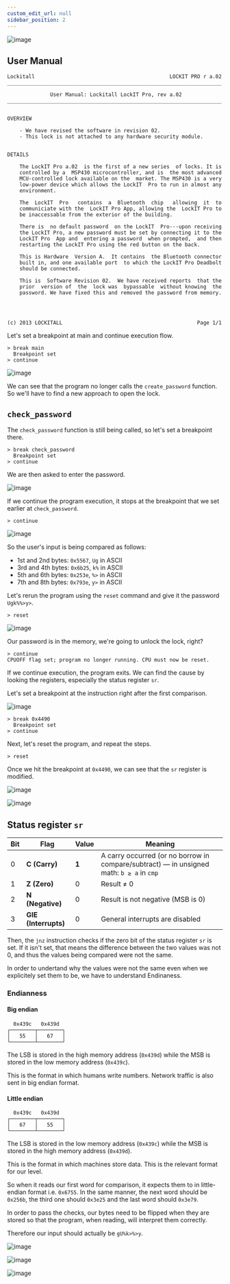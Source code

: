 ```yaml
---
custom_edit_url: null
sidebar_position: 2
---
```


![image](https://github.com/user-attachments/assets/df92d5bb-3a2a-4d6b-b874-603890c77ef1)

## User Manual

```
Lockitall                                            LOCKIT PRO r a.02
______________________________________________________________________

              User Manual: Lockitall LockIT Pro, rev a.02              
______________________________________________________________________


OVERVIEW

    - We have revised the software in revision 02.
    - This lock is not attached to any hardware security module.


DETAILS

    The LockIT Pro a.02  is the first of a new series  of locks. It is
    controlled by a  MSP430 microcontroller, and is  the most advanced
    MCU-controlled lock available on the  market. The MSP430 is a very
    low-power device which allows the LockIT  Pro to run in almost any
    environment.

    The  LockIT  Pro   contains  a  Bluetooth  chip   allowing  it  to
    communiciate with the  LockIT Pro App, allowing the  LockIT Pro to
    be inaccessable from the exterior of the building.

    There is  no default password  on the LockIT  Pro---upon receiving
    the LockIT Pro, a new password must be set by connecting it to the
    LockIT Pro  App and  entering a password  when prompted,  and then
    restarting the LockIT Pro using the red button on the back.
    
    This is Hardware  Version A.  It contains  the Bluetooth connector
    built in, and one available port  to which the LockIT Pro Deadbolt
    should be connected.

    This is  Software Revision 02.  We have received reports  that the
    prior  version of  the  lock was  bypassable  without knowing  the
    password. We have fixed this and removed the password from memory.

    


(c) 2013 LOCKITALL                                            Page 1/1
```

Let's set a breakpoint at main and continue execution flow.

```text title="Debugger Console"
> break main
  Breakpoint set
> continue
```

![image](https://github.com/user-attachments/assets/62bc1214-bfe6-4f31-81a0-d9de38b00ae9)

We can see that the program no  longer calls the `create_password` function. So we'll have to find a new approach to open the lock.

## `check_password`

The `check_password` function is still being called, so let's set a breakpoint there.

```text title="Debugger Console"
> break check_password
  Breakpoint set
> continue
```

We are then asked to enter the password.

![image](https://github.com/user-attachments/assets/fbde1a58-9f54-4620-a82a-90e2f187c25a)

If we continue the program execution, it stops at the breakpoint that we set earlier at `check_password`.

```text title="Debugger Console"
> continue
```

![image](https://github.com/user-attachments/assets/d87b9f8c-f64c-466d-ab79-68eeaef11465)

So the user's input is being compared as follows:

- 1st and 2nd bytes: `0x5567`, `Ug` in ASCII
- 3rd and 4th bytes: `0x6b25`, `k%` in ASCII
- 5th and 6th bytes: `0x253e`, `%>` in ASCII
- 7th and 8th bytes: `0x793e`, `y>` in ASCII


Let's rerun the program using the `reset` command and give it the password `Ugk%%>y>`.

```text title="Debugger Console"
> reset
```

![image](https://github.com/user-attachments/assets/f976fea7-18b2-4b03-830d-30f77ca1e55a)

Our password is in the memory, we're going to unlock the lock, right?

```text title="Debugger Console"
> continue
CPUOFF flag set; program no longer running. CPU must now be reset.
```

If we continue execution, the program exits. We can find the cause by looking the registers, especially the status register `sr`.

Let's set a breakpoint at the instruction right after the first comparison.

![image](https://github.com/user-attachments/assets/201b4689-f577-4de3-a0e0-2fbf3ef0c095)

```text title="Debugger Console"
> break 0x4490
  Breakpoint set
> continue
```

Next, let's reset the program, and repeat the steps.

```text title="Debugger Console"
> reset
```

Once we hit the breakpoint at `0x4490`, we can see that the `sr` register is modified.

![image](https://github.com/user-attachments/assets/42d15f0a-7372-473e-bd4a-eea068342f51)

![image](https://github.com/user-attachments/assets/c730e840-2335-4e5e-b660-8401f7df86f8)

## Status register `sr`

| Bit    | Flag                 | Value | Meaning                                                                                  |
| ------ | -------------------- | ----- | ---------------------------------------------------------------------------------------- |
| 0      | **C (Carry)**        | **1** | A carry occurred (or no borrow in compare/subtract) — in unsigned math: `b ≥ a` in `cmp` |
| 1      | **Z (Zero)**         | 0     | Result ≠ 0                                                                               |
| 2      | **N (Negative)**     | 0     | Result is not negative (MSB is 0)                                                        |
| 3      | **GIE (Interrupts)** | 0     | General interrupts are disabled                                                          |

Then, the `jnz` instruction checks if the zero bit of the status register `sr` is set. 
If it isn't set, that means the difference between the two values was not 0, and thus the values being compared were not the same. 

In order to undertand why the values were not the same even when we explicitely set them to be, we have to understand Endinaness.

### Endianness

#### Big endian

```
  0x439c   0x439d   
┌────────┬────────┐
│   55   │   67   │ 
└────────┴────────┘
```

The LSB is stored in the high memory address (`0x439d`) while the MSB is stored in the low memory address (`0x439c`).

This is the format in which humans write numbers. Network traffic is also sent in big endian format.

#### Little endian

```
  0x439c   0x439d   
┌────────┬────────┐
│   67   │   55   │ 
└────────┴────────┘
```

The LSB is stored in the low memory address (`0x439c`) while the MSB is stored in the high memory address (`0x439d`).

This is the format in which machines store data. This is the relevant format for our level.

So when it reads our first word for comparison, it expects them to in little-endian format i.e. `0x6755`. In the same manner, the next word should be `0x256b`, the third one should `0x3e25` and the last word should `0x3e79`.

In order to pass the checks, our bytes need to be flipped when they are stored so that the program, when reading, will interpret them correctly.

Therefore our input should actually be `gU%k>%>y`. 

![image](https://github.com/user-attachments/assets/b05a1cf5-1afb-4032-b344-d5191ead7a14)

![image](https://github.com/user-attachments/assets/c51e9e1b-955e-4a24-80a3-1be1e1590869)

![image](https://github.com/user-attachments/assets/9b24aaac-4762-44a0-8a50-31808f4b2473)
